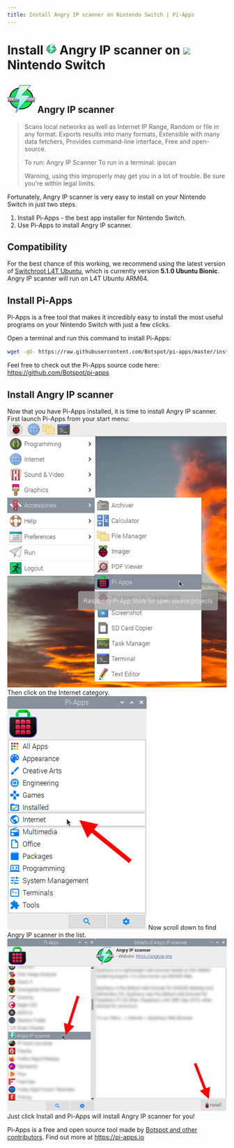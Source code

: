 ```yaml
---
title: Install Angry IP scanner on Nintendo Switch | Pi-Apps
---
```

<div class="simple-install-content content">

# Install <img src="/img/app-icons/Angry IP scanner/icon-64.png" height=24> Angry IP scanner on <img src=https://switchroot.org/logo.png height=24> Nintendo Switch

## <img src="/img/app-icons/Angry IP scanner/icon-64.png"> Angry IP scanner
> Scans local networks as well as Internet
> IP Range, Random or file in any format.
> Exports results into many formats,
> Extensible with many data fetchers,
> Provides command-line interface,
> Free and open-source.
> 
> To run: Angry IP Scanner
> To run in a terminal: ipscan
> 
> Warning, using this improperly may get you in a lot of trouble. Be sure you're within legal limits.

Fortunately, Angry IP scanner is very easy to install on your Nintendo Switch in just two steps.
1. Install Pi-Apps - the best app installer for Nintendo Switch.
2. Use Pi-Apps to install Angry IP scanner.
</div>
<div class="simple-install-content content">

## Compatibility
For the best chance of this working, we recommend using the latest version of [Switchroot L4T Ubuntu](https://wiki.switchroot.org/en/Linux/Ubuntu-Install-Guide), which is currently version **5.1.0 Ubuntu Bionic**.
Angry IP scanner will run on L4T Ubuntu ARM64.
</div>
<div class="simple-install-content content">

## Install Pi-Apps

Pi-Apps is a free tool that makes it incredibly easy to install the most useful programs on your Nintendo Switch with just a few clicks.

Open a terminal and run this command to install Pi-Apps:
```bash
wget -qO- https://raw.githubusercontent.com/Botspot/pi-apps/master/install | bash
```
Feel free to check out the Pi-Apps source code here: https://github.com/Botspot/pi-apps
</div>
<div class="simple-install-content content">

## Install Angry IP scanner

Now that you have Pi-Apps installed, it is time to install Angry IP scanner.
First launch Pi-Apps from your start menu:
<img src="/img/start-menu.png">
Then click on the Internet category.
<img src="/img/category-selections/Internet.png">
Now scroll down to find Angry IP scanner in the list.
<img src="/img/app-icons/Angry IP scanner/app-selection.png">
Just click Install and Pi-Apps will install Angry IP scanner for you!
</div>
<div class="simple-install-content content">

Pi-Apps is a free and open source tool made by [Botspot and other contributors](/about/#contributors). Find out more at https://pi-apps.io
</div>
